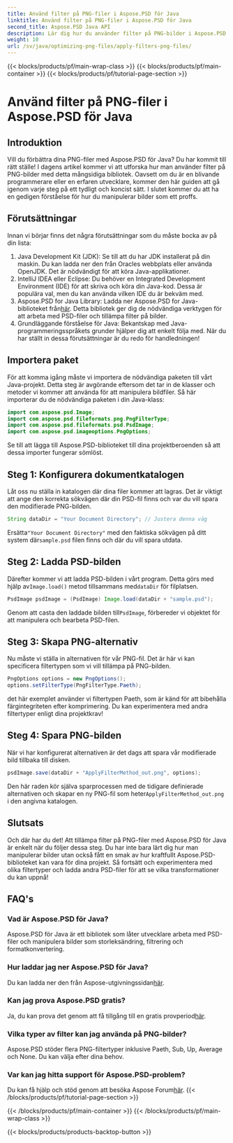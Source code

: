```yaml
---
title: Använd filter på PNG-filer i Aspose.PSD för Java
linktitle: Använd filter på PNG-filer i Aspose.PSD för Java
second_title: Aspose.PSD Java API
description: Lär dig hur du använder filter på PNG-bilder i Aspose.PSD för Java med den här detaljerade guiden. Enkla steg för fantastiska bildresultat.
weight: 10
url: /sv/java/optimizing-png-files/apply-filters-png-files/
---
```


{{< blocks/products/pf/main-wrap-class >}}
{{< blocks/products/pf/main-container >}}
{{< blocks/products/pf/tutorial-page-section >}}

# Använd filter på PNG-filer i Aspose.PSD för Java

## Introduktion
Vill du förbättra dina PNG-filer med Aspose.PSD för Java? Du har kommit till rätt ställe! I dagens artikel kommer vi att utforska hur man använder filter på PNG-bilder med detta mångsidiga bibliotek. Oavsett om du är en blivande programmerare eller en erfaren utvecklare, kommer den här guiden att gå igenom varje steg på ett tydligt och koncist sätt. I slutet kommer du att ha en gedigen förståelse för hur du manipulerar bilder som ett proffs.
## Förutsättningar
Innan vi börjar finns det några förutsättningar som du måste bocka av på din lista:
1. Java Development Kit (JDK): Se till att du har JDK installerat på din maskin. Du kan ladda ner den från Oracles webbplats eller använda OpenJDK. Det är nödvändigt för att köra Java-applikationer.
2. IntelliJ IDEA eller Eclipse: Du behöver en Integrated Development Environment (IDE) för att skriva och köra din Java-kod. Dessa är populära val, men du kan använda vilken IDE du är bekväm med.
3.  Aspose.PSD for Java Library: Ladda ner Aspose.PSD for Java-biblioteket från[här](https://releases.aspose.com/psd/java/). Detta bibliotek ger dig de nödvändiga verktygen för att arbeta med PSD-filer och tillämpa filter på bilder.
4. Grundläggande förståelse för Java: Bekantskap med Java-programmeringsspråkets grunder hjälper dig att enkelt följa med.
När du har ställt in dessa förutsättningar är du redo för handledningen!
## Importera paket
För att komma igång måste vi importera de nödvändiga paketen till vårt Java-projekt. Detta steg är avgörande eftersom det tar in de klasser och metoder vi kommer att använda för att manipulera bildfiler.
Så här importerar du de nödvändiga paketen i din Java-klass:
```java
import com.aspose.psd.Image;
import com.aspose.psd.fileformats.png.PngFilterType;
import com.aspose.psd.fileformats.psd.PsdImage;
import com.aspose.psd.imageoptions.PngOptions;
```
Se till att lägga till Aspose.PSD-biblioteket till dina projektberoenden så att dessa importer fungerar sömlöst.

## Steg 1: Konfigurera dokumentkatalogen
Låt oss nu ställa in katalogen där dina filer kommer att lagras. Det är viktigt att ange den korrekta sökvägen där din PSD-fil finns och var du vill spara den modifierade PNG-bilden.
```java
String dataDir = "Your Document Directory"; // Justera denna väg
```
 Ersätta`"Your Document Directory"` med den faktiska sökvägen på ditt system där`sample.psd` filen finns och där du vill spara utdata.
## Steg 2: Ladda PSD-bilden
 Därefter kommer vi att ladda PSD-bilden i vårt program. Detta görs med hjälp av`Image.load()` metod tillsammans med`dataDir` för filplatsen.
```java
PsdImage psdImage = (PsdImage) Image.load(dataDir + "sample.psd");
```
 Genom att casta den laddade bilden till`PsdImage`, förbereder vi objektet för att manipulera och bearbeta PSD-filen. 
## Steg 3: Skapa PNG-alternativ
Nu måste vi ställa in alternativen för vår PNG-fil. Det är här vi kan specificera filtertypen som vi vill tillämpa på PNG-bilden.
```java
PngOptions options = new PngOptions();
options.setFilterType(PngFilterType.Paeth);
```
det här exemplet använder vi filtertypen Paeth, som är känd för att bibehålla färgintegriteten efter komprimering. Du kan experimentera med andra filtertyper enligt dina projektkrav!
## Steg 4: Spara PNG-bilden
När vi har konfigurerat alternativen är det dags att spara vår modifierade bild tillbaka till disken.
```java
psdImage.save(dataDir + "ApplyFilterMethod_out.png", options);
```
 Den här raden kör själva sparprocessen med de tidigare definierade alternativen och skapar en ny PNG-fil som heter`ApplyFilterMethod_out.png` i den angivna katalogen.
## Slutsats
Och där har du det! Att tillämpa filter på PNG-filer med Aspose.PSD för Java är enkelt när du följer dessa steg. Du har inte bara lärt dig hur man manipulerar bilder utan också fått en smak av hur kraftfullt Aspose.PSD-biblioteket kan vara för dina projekt. Så fortsätt och experimentera med olika filtertyper och ladda andra PSD-filer för att se vilka transformationer du kan uppnå!
## FAQ's
### Vad är Aspose.PSD för Java?  
Aspose.PSD för Java är ett bibliotek som låter utvecklare arbeta med PSD-filer och manipulera bilder som storleksändring, filtrering och formatkonvertering.
### Hur laddar jag ner Aspose.PSD för Java?  
 Du kan ladda ner den från Aspose-utgivningssidan[här](https://releases.aspose.com/psd/java/).
### Kan jag prova Aspose.PSD gratis?  
 Ja, du kan prova det genom att få tillgång till en gratis provperiod[här](https://releases.aspose.com/).
### Vilka typer av filter kan jag använda på PNG-bilder?  
Aspose.PSD stöder flera PNG-filtertyper inklusive Paeth, Sub, Up, Average och None. Du kan välja efter dina behov.
### Var kan jag hitta support för Aspose.PSD-problem?  
 Du kan få hjälp och stöd genom att besöka Aspose Forum[här](https://forum.aspose.com/c/psd/34).
{{< /blocks/products/pf/tutorial-page-section >}}

{{< /blocks/products/pf/main-container >}}
{{< /blocks/products/pf/main-wrap-class >}}

{{< blocks/products/products-backtop-button >}}
